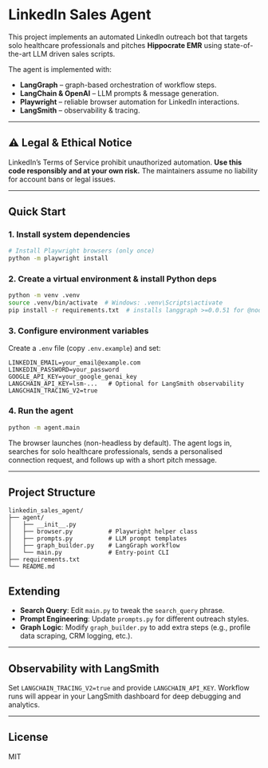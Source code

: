 # LinkedIn Sales Agent

This project implements an automated LinkedIn outreach bot that targets solo healthcare professionals and pitches **Hippocrate EMR** using state-of-the-art LLM driven sales scripts.

The agent is implemented with:

* **LangGraph** – graph-based orchestration of workflow steps.
* **LangChain & OpenAI** – LLM prompts & message generation.
* **Playwright** – reliable browser automation for LinkedIn interactions.
* **LangSmith** – observability & tracing.

---

## ⚠️ Legal & Ethical Notice
LinkedIn’s Terms of Service prohibit unauthorized automation. **Use this code responsibly and at your own risk.** The maintainers assume no liability for account bans or legal issues.

---

## Quick Start

### 1. Install system dependencies
```bash
# Install Playwright browsers (only once)
python -m playwright install
```

### 2. Create a virtual environment & install Python deps
```bash
python -m venv .venv
source .venv/bin/activate  # Windows: .venv\Scripts\activate
pip install -r requirements.txt  # installs langgraph >=0.0.51 for @node decorator support
```

### 3. Configure environment variables
Create a `.env` file (copy `.env.example`) and set:

```
LINKEDIN_EMAIL=your_email@example.com
LINKEDIN_PASSWORD=your_password
GOOGLE_API_KEY=your_google_genai_key
LANGCHAIN_API_KEY=lsm-...   # Optional for LangSmith observability
LANGCHAIN_TRACING_V2=true
```

### 4. Run the agent
```bash
python -m agent.main
```
The browser launches (non-headless by default). The agent logs in, searches for solo healthcare professionals, sends a personalised connection request, and follows up with a short pitch message.

---

## Project Structure
```
linkedin_sales_agent/
├── agent/
│   ├── __init__.py
│   ├── browser.py          # Playwright helper class
│   ├── prompts.py          # LLM prompt templates
│   ├── graph_builder.py    # LangGraph workflow
│   └── main.py             # Entry-point CLI
├── requirements.txt
└── README.md
```

## Extending
* **Search Query**: Edit `main.py` to tweak the `search_query` phrase.
* **Prompt Engineering**: Update `prompts.py` for different outreach styles.
* **Graph Logic**: Modify `graph_builder.py` to add extra steps (e.g., profile data scraping, CRM logging, etc.).

---

## Observability with LangSmith
Set `LANGCHAIN_TRACING_V2=true` and provide `LANGCHAIN_API_KEY`. Workflow runs will appear in your LangSmith dashboard for deep debugging and analytics.

---

## License
MIT 